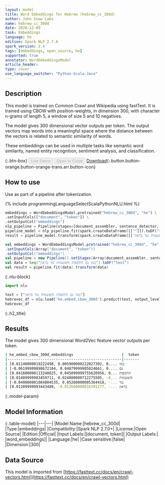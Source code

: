 ```yaml
---
layout: model
title: Word Embeddings for Hebrew (hebrew_cc_300d)
author: John Snow Labs
name: hebrew_cc_300d
date: 2020-12-09
task: Embeddings
language: he
edition: Spark NLP 2.7.0
spark_version: 2.4
tags: [embeddings, open_source, he]
supported: true
annotator: WordEmbeddingsModel
article_header:
type: cover
use_language_switcher: "Python-Scala-Java"
---
```


## Description

This model is trained on Common Crawl and Wikipedia using fastText. It is trained using CBOW with position-weights, in dimension 300, with character n-grams of length 5, a window of size 5 and 10 negatives.

The model gives 300 dimensional vector outputs per token. The output vectors map words into a meaningful space where the distance between the vectors is related to semantic similarity of words.

These embeddings can be used in multiple tasks like semantic word similarity, named entity recognition, sentiment analysis, and classification.

{:.btn-box}
<button class="button button-orange" disabled>Live Demo</button>
<button class="button button-orange" disabled>Open in Colab</button>
[Download](https://s3.amazonaws.com/auxdata.johnsnowlabs.com/public/models/hebrew_cc_300d_he_2.7.0_2.4_1607518856144.zip){:.button.button-orange.button-orange-trans.arr.button-icon}

## How to use

Use as part of a pipeline after tokenization.

<div class="tabs-box" markdown="1">
{% include programmingLanguageSelectScalaPythonNLU.html %}

```python
embeddings = WordEmbeddingsModel.pretrained("hebrew_cc_300d", "he") \
.setInputCols(["document", "token"]) \
.setOutputCol("embeddings")
nlp_pipeline = Pipeline(stages=[document_assembler, sentence_detector, tokenizer, embeddings])
pipeline_model = nlp_pipeline.fit(spark.createDataFrame([[""]]).toDF("text"))
result = pipeline_model.transform(spark.createDataFrame([['כמו גם התקפות והאשמות נגד בראון']], ["text"]))
```
```scala
val embeddings = WordEmbeddingsModel.pretrained("hebrew_cc_300d", "he")
.setInputCols(Array("document", "token")) 
.setOutputCol("embeddings")
val pipeline = new Pipeline().setStages(Array(document_assembler, sentence_detector, tokenizer, embeddings))
val data = Seq("כמו גם התקפות והאשמות נגד בראון").toDF("text")
val result = pipeline.fit(data).transform(data)
```

{:.nlu-block}
```python
import nlu

text = ["כמו גם התקפות והאשמות נגד בראון"]
hebrevec_df = nlu.load('he.embed.cbow_300d').predict(text, output_level="token")
hebrevec_df
```

</div>

{:.h2_title}
## Results
The model gives 300 dimensional Word2Vec feature vector outputs per token.

```bash
| he_embed_cbow_300d_embeddings	                     |  token
|----------------------------------------------------|-------		
| [0.01140000019222498, 0.005900000222027302, 0....	כמו
| [-0.06199999898672104, 0.04879999905824661, 0....	גם
| [0.041600000113248825, 0.045099999755620956, 0...	התקפות
| [0.01489999983459711, 0.024800000712275505, -0...	והאשמות
| [-0.049800001084804535, 0.05260000005364418, -...	נגד
| [0.01209999993443489, -0.012600000016391277, -...	בראון
```

{:.model-param}
## Model Information

{:.table-model}
|---|---|
|Model Name:|hebrew_cc_300d|
|Type:|embeddings|
|Compatibility:|Spark NLP 2.7.0+|
|License:|Open Source|
|Edition:|Official|
|Input Labels:|[document, token]|
|Output Labels:|[word_embeddings]|
|Language:|he|
|Case sensitive:|false|
|Dimension:|300|

## Data Source

This model is imported from [https://fasttext.cc/docs/en/crawl-vectors.html](https://fasttext.cc/docs/en/crawl-vectors.html)